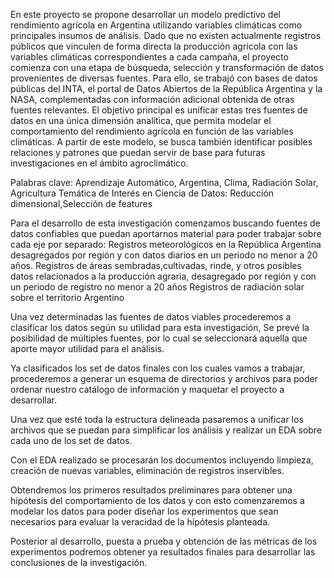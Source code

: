 
En este proyecto se propone desarrollar un modelo predictivo del rendimiento agrícola en Argentina utilizando variables climáticas como principales insumos de análisis.
Dado que no existen actualmente registros públicos que vinculen de forma directa la producción agrícola con las variables climáticas correspondientes a cada campaña, el proyecto comienza con una etapa de búsqueda, selección y transformación de datos provenientes de diversas fuentes. Para ello, se trabajó con bases de datos públicas del INTA, el portal de Datos Abiertos de la República Argentina y la NASA, complementadas con información adicional obtenida de otras fuentes relevantes.
El objetivo principal es unificar estas tres fuentes de datos en una única dimensión analítica, que permita modelar el comportamiento del rendimiento agrícola en función de las variables climáticas. A partir de este modelo, se busca también identificar posibles relaciones y patrones que puedan servir de base para futuras investigaciones en el ámbito agroclimático.

Palabras clave: Aprendizaje Automático, Argentina, Clima, Radiación Solar, Agricultura
Temática de Interés en Ciencia de Datos: Reducción dimensional,Selección de features

Para el desarrollo de esta investigación comenzamos buscando fuentes de datos confiables que puedan aportarnos material para poder trabajar sobre cada eje por separado:
Registros meteorológicos en la República Argentina desagregados por región y con datos diarios en un periodo no menor a 20 años.
Registros de áreas sembradas,cultivadas, rinde, y otros posibles datos relacionados a la producción agraria, desagregado por región y con un periodo de registro no menor a 20 años
Registros de radiación solar sobre el territorio Argentino

Una vez determinadas las fuentes de datos viables procederemos a clasificar los datos según su utilidad para esta investigación, Se prevé la posibilidad de múltiples fuentes, por lo cual se seleccionará aquella que aporte mayor utilidad para el análisis.

Ya clasificados los set de datos finales con los cuales vamos a trabajar, procederemos a generar un esquema de directorios y archivos para poder ordenar nuestro catálogo de información y maquetar el proyecto a desarrollar.

Una vez que esté toda la estructura delineada pasaremos a unificar los archivos que se puedan para simplificar los análisis y realizar un EDA sobre cada uno de los set de datos.

Con el EDA realizado se procesarán los documentos incluyendo limpieza, creación de nuevas variables, eliminación de registros inservibles.

Obtendremos los primeros resultados preliminares para obtener una hipótesis del comportamiento de los datos y con esto comenzaremos a modelar los datos para poder diseñar los experimentos que sean necesarios para evaluar la veracidad de la hipótesis planteada.

Posterior al desarrollo, puesta a prueba y obtención de las métricas de los experimentos podremos obtener ya resultados finales para desarrollar las conclusiones de la investigación.
